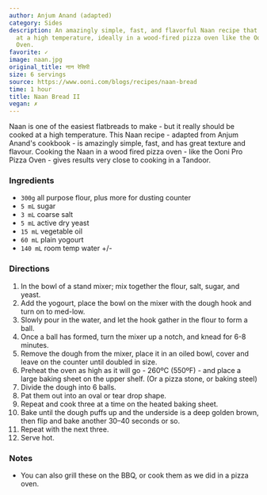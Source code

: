 ```yaml
---
author: Anjum Anand (adapted)
category: Sides
description: An amazingly simple, fast, and flavorful Naan recipe that is best cooked
  at a high temperature, ideally in a wood-fired pizza oven like the Ooni Pro Pizza
  Oven.
favorite: ✓
image: naan.jpg
original_title: नान रेसिपी
size: 6 servings
source: https://www.ooni.com/blogs/recipes/naan-bread
time: 1 hour
title: Naan Bread II
vegan: ✗
---
```

Naan is one of the easiest flatbreads to make - but it really should be cooked at a high temperature. This Naan recipe - adapted from Anjum Anand's cookbook - is amazingly simple, fast, and has great texture and flavour. Cooking the Naan in a wood fired pizza oven - like the Ooni Pro Pizza Oven - gives results very close to cooking in a Tandoor.

### Ingredients

* `300g` all purpose flour, plus more for dusting counter
* `5 mL` sugar
* `3 mL` coarse salt
* `5 mL` active dry yeast
* `15 mL` vegetable oil
* `60 mL` plain yogourt
* `140 mL` room temp water +/- 

### Directions

1. In the bowl of a stand mixer; mix together the flour, salt, sugar, and yeast.
2. Add the yogourt, place the bowl on the mixer with the dough hook and turn on to med-low.
3. Slowly pour in the water, and let the hook gather in the flour to form a ball.
4. Once a ball has formed, turn the mixer up a notch, and knead for 6-8 minutes.
5. Remove the dough from the mixer, place it in an oiled bowl, cover and leave on the counter until doubled in size.
6. Preheat the oven as high as it will go - 260ºC (550ºF) - and place a large baking sheet on the upper shelf. (Or a pizza stone, or baking steel)
7. Divide the dough into 6 balls.
8. Pat them out into an oval or tear drop shape.
9. Repeat and cook three at a time on the heated baking sheet.
10. Bake until the dough puffs up and the underside is a deep golden brown, then flip and bake another 30–40 seconds or so.
11. Repeat with the next three.
12. Serve hot.

### Notes

* You can also grill these on the BBQ, or cook them as we did in a pizza oven.